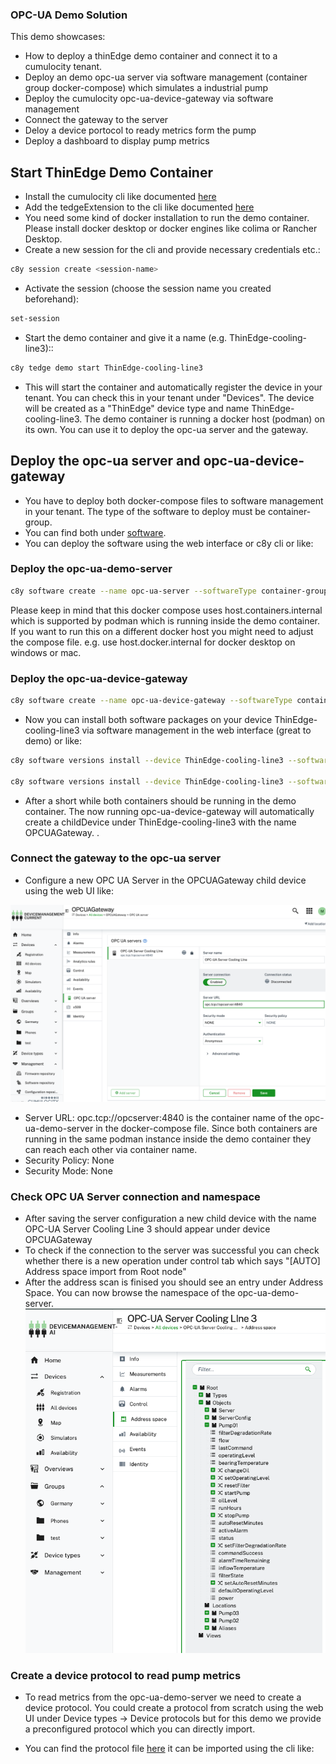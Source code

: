 ### OPC-UA Demo Solution
This demo showcases:

* How to deploy a thinEdge demo container and connect it to a cumulocity tenant.
* Deploy an demo opc-ua server via software management (container group docker-compose) which simulates a industrial pump
* Deploy the cumulocity opc-ua-device-gateway via software management
* Connect the gateway to the server
* Deloy a device portocol to ready metrics form the pump
* Deploy a dashboard to display pump metrics 

## Start ThinEdge Demo Container

* Install the cumulocity cli like documented [here](https://goc8ycli.netlify.app/docs/installation/)
* Add the tedgeExtension to the cli like documented [here](https://github.com/thin-edge/c8y-tedge)
* You need some kind of docker installation to run the demo container. Please install docker desktop or docker engines like colima or Rancher Desktop.
* Create a new session for the cli and provide necessary credentials etc.:
```bash
c8y session create <session-name>
````
* Activate the session (choose the session name you created beforehand):
```bash
set-session 
```
* Start the demo container and give it a name (e.g. ThinEdge-cooling-line3)::
```bash
c8y tedge demo start ThinEdge-cooling-line3
```
* This will start the container and automatically register the device in your tenant. You can check this in your tenant under "Devices". The device will be created as a "ThinEdge" device type and name ThinEdge-cooling-line3.
The demo container is running a docker host (podman) on its own. You can use it to deploy the opc-ua server and the gateway.
## Deploy the opc-ua server and opc-ua-device-gateway

* You have to deploy both docker-compose files to software management in your tenant. The type of the software to deploy must be container-group.
*  You can find both under [software](./software).
*  You can deploy the software using the web interface or c8y cli or like:
  

### Deploy the opc-ua-demo-server
```bash
c8y software create --name opc-ua-server --softwareType container-group --description "OPC-UA Demo Server to simulate an industrial pump" | c8y software versions create --version 0.0.1 --url https://raw.githubusercontent.com/thin-edge/opcua-solution-demo/refs/heads/main/software/docker-compose-opc-ua-demo-server.yml
```
Please keep in mind that this docker compose uses host.containers.internal which is supported by podman which is running inside the demo container. If you want to run this on a different docker host you might need to adjust the compose file. e.g. use host.docker.internal for docker desktop on windows or mac.

### Deploy the opc-ua-device-gateway
```bash
c8y software create --name opc-ua-device-gateway --softwareType container-group --description "Cumulocity OPC-UA Device Gateway" | c8y software versions create --version 0.0.1 --url https://raw.githubusercontent.com/thin-edge/opcua-solution-demo/refs/heads/main/software/docker-compose-opcua-device-gateway.yaml
```
* Now you can install both software packages on your device ThinEdge-cooling-line3 via software management in the web interface (great to demo) or like:
```bash
c8y software versions install --device ThinEdge-cooling-line3 --software opc-ua-server --version 0.0.1

c8y software versions install --device ThinEdge-cooling-line3 --software opc-ua-device-gateway --version 0.0.1  
```
* After a short while both containers should be running in the demo container. The now running opc-ua-device-gateway will automatically create a childDevice under ThinEdge-cooling-line3 with the name OPCUAGateway. .

### Connect the gateway to the opc-ua server
* Configure a new OPC UA Server in the OPCUAGateway child device using the web UI like:

![Configure OPC UA Server](images/configure_opc_server.png)
* Server URL: opc.tcp://opcserver:4840  is the container name of the opc-ua-demo-server in the docker-compose file. Since both containers are running in the same podman instance inside the demo container they can reach each other via container name.
* Security Policy: None
* Security Mode: None

### Check OPC UA Server connection and namespace

* After saving the server configuration a new child device with the name OPC-UA Server Cooling Line 3 should appear under device OPCUAGateway
* To check if the connection to the server was successful you can check whether there is a new operation under control tab which says "[AUTO] Address space import from Root node"
* After the address scan is finised you should see an entry under Address Space. You can now browse the namespace of the opc-ua-demo-server.
![OPC UA Namespace](images/address_space.png)

### Create a device protocol to read pump metrics
* To read metrics from the opc-ua-demo-server we need to create a device protocol. You could create a protocol from scratch using the web UI under Device types -> Device protocols but for this demo we provide a preconfigured protocol which you can directly import.

* You can find the protocol file [here](./device-protocols/opc-ua-pump-device-protocol.json) it can be imported using the cli like:






